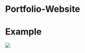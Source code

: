 # Portfolio-Website

# Example
![](https://cdn.discordapp.com/attachments/628921476552065053/941641049359663154/unknown.png)

